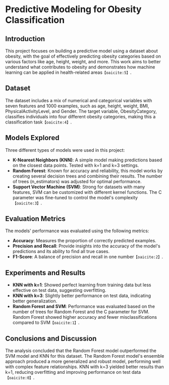 # Predictive Modeling for Obesity Classification

## Introduction
This project focuses on building a predictive model using a dataset about obesity, with the goal of effectively predicting obesity categories based on various factors like age, height, weight, and more. This work aims to better understand what contributes to obesity and demonstrates how machine learning can be applied in health-related areas&#8203;``【oaicite:5】``&#8203;.

## Dataset
The dataset includes a mix of numerical and categorical variables with seven features and 1000 examples, such as age, height, weight, BMI, PhysicalActivityLevel, and Gender. The target variable, ObesityCategory, classifies individuals into four different obesity categories, making this a classification task&#8203;``【oaicite:4】``&#8203;.

## Models Explored
Three different types of models were used in this project:
- **K-Nearest Neighbors (KNN)**: A simple model making predictions based on the closest data points. Tested with k=1 and k=3 settings.
- **Random Forest**: Known for accuracy and reliability, this model works by creating several decision trees and combining their results. The number of trees (n_estimators) was adjusted for optimal performance.
- **Support Vector Machine (SVM)**: Strong for datasets with many features, SVM can be customized with different kernel functions. The C parameter was fine-tuned to control the model's complexity&#8203;``【oaicite:3】``&#8203;.

## Evaluation Metrics
The models' performance was evaluated using the following metrics:
- **Accuracy**: Measures the proportion of correctly predicted examples.
- **Precision and Recall**: Provide insights into the accuracy of the model's predictions and its ability to find all true cases.
- **F1-Score**: A balance of precision and recall in one number&#8203;``【oaicite:2】``&#8203;.

## Experiments and Results
- **KNN with k=1**: Showed perfect learning from training data but less effective on test data, suggesting overfitting.
- **KNN with k=3**: Slightly better performance on test data, indicating better generalization.
- **Random Forest and SVM**: Performance was evaluated based on the number of trees for Random Forest and the C parameter for SVM. Random Forest showed higher accuracy and fewer misclassifications compared to SVM&#8203;``【oaicite:1】``&#8203;.

## Conclusions and Discussion
The analysis concluded that the Random Forest model outperformed the SVM model and KNN for this dataset. The Random Forest model's ensemble approach produced a more generalized and robust model, performing well with complex feature relationships. KNN with k=3 yielded better results than k=1, reducing overfitting and improving performance on test data&#8203;``【oaicite:0】``&#8203;.

